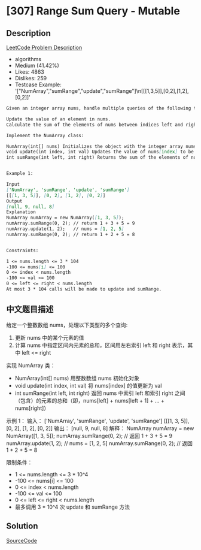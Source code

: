 # [307] Range Sum Query - Mutable

## Description

[LeetCode Problem Description](https://leetcode.com/problems/range-sum-query-mutable/description/)

* algorithms
* Medium (41.42%)
* Likes:    4863
* Dislikes: 259
* Testcase Example:  '["NumArray","sumRange","update","sumRange"]\n[[[1,3,5]],[0,2],[1,2],[0,2]]'

```md
Given an integer array nums, handle multiple queries of the following types:

Update the value of an element in nums.
Calculate the sum of the elements of nums between indices left and right inclusive where left <= right.

Implement the NumArray class:

NumArray(int[] nums) Initializes the object with the integer array nums.
void update(int index, int val) Updates the value of nums[index] to be val.
int sumRange(int left, int right) Returns the sum of the elements of nums between indices left and right inclusive (i.e. nums[left] + nums[left + 1] + ... + nums[right]).


Example 1:

Input
['NumArray', 'sumRange', 'update', 'sumRange']
[[[1, 3, 5]], [0, 2], [1, 2], [0, 2]]
Output
[null, 9, null, 8]
Explanation
NumArray numArray = new NumArray([1, 3, 5]);
numArray.sumRange(0, 2); // return 1 + 3 + 5 = 9
numArray.update(1, 2);   // nums = [1, 2, 5]
numArray.sumRange(0, 2); // return 1 + 2 + 5 = 8


Constraints:

1 <= nums.length <= 3 * 104
-100 <= nums[i] <= 100
0 <= index < nums.length
-100 <= val <= 100
0 <= left <= right < nums.length
At most 3 * 104 calls will be made to update and sumRange.


```

## 中文题目描述

给定一个整数数组 nums，处理以下类型的多个查询:

1. 更新 nums 中的某个元素的值
2. 计算 nums 中指定区间内元素的总和，区间用左右索引 left 和 right 表示，其中 left <= right

实现 NumArray 类：

- NumArray(int[] nums) 用整数数组 nums 初始化对象
- void update(int index, int val) 将 nums[index] 的值更新为 val
- int sumRange(int left, int right) 返回 nums 中索引 left 和索引 right 之间（包含）的元素的总和（即，nums[left] + nums[left + 1] + ... + nums[right]）

示例 1：
输入：
['NumArray', 'sumRange', 'update', 'sumRange']
[[[1, 3, 5]], [0, 2], [1, 2], [0, 2]]
输出：
[null, 9, null, 8]
解释：
NumArray numArray = new NumArray([1, 3, 5]);
numArray.sumRange(0, 2); // 返回 1 + 3 + 5 = 9
numArray.update(1, 2);   // nums = [1, 2, 5]
numArray.sumRange(0, 2); // 返回 1 + 2 + 5 = 8

限制条件：
- 1 <= nums.length <= 3 * 10^4
- -100 <= nums[i] <= 100
- 0 <= index < nums.length
- -100 <= val <= 100
- 0 <= left <= right < nums.length
- 最多调用 3 * 10^4 次 update 和 sumRange 方法

## Solution

[SourceCode](./solution.js)
